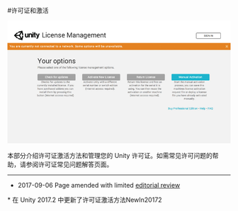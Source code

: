 #许可证和激活


![Unity > Manage License](../uploads/Main/LicensesAndActivationImage.jpg)

本部分介绍许可证激活方法和管理您的 Unity 许可证。如需常见许可问题的帮助，请参阅许可证常见问题解答页面。

---

* <span class="page-edit">2017-09-06  Page amended with limited [editorial review](DocumentationEditorialReview.html)
</span>
* <span class="page-history">在 Unity 2017.2 中更新了许可证激活方法<span class="search-words">NewIn20172</span></span>
